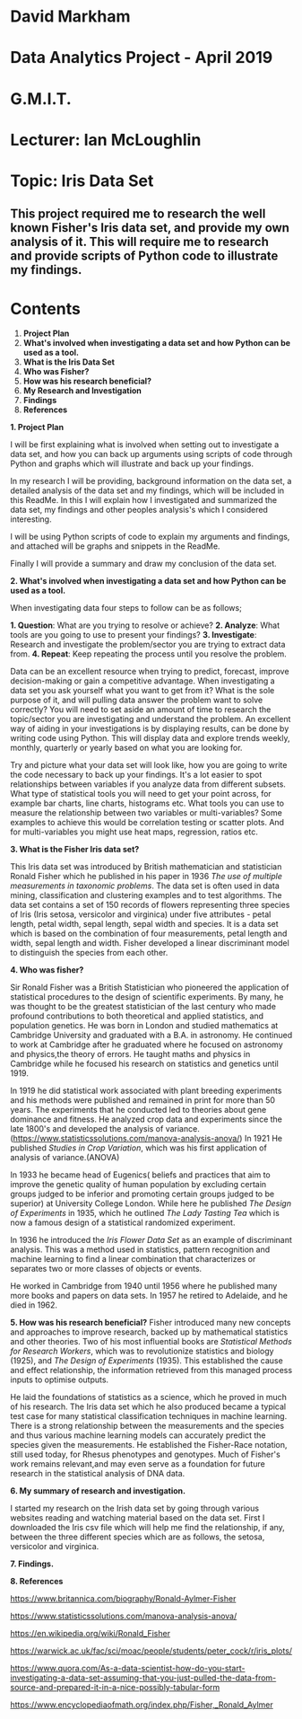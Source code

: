 # David Markham
# Data Analytics Project - April 2019
# G.M.I.T. 
# Lecturer: Ian McLoughlin 

# Topic: Iris Data Set

## This project required me to research the well known Fisher's Iris data set, and provide my own analysis of it. This will require me to research and provide scripts of Python code to illustrate my findings. 

# Contents 

1. **Project Plan** 
2. **What's involved when investigating a data set and how Python can be used as a tool.**
3. **What is the Iris Data Set**
4. **Who was Fisher?** 
5. **How was his research beneficial?**
6. **My Research and Investigation**
7. **Findings**
8. **References** 



**1. Project Plan**

I will be first explaining what is involved when setting out to investigate a data set, and how you can back up arguments using scripts of code through Python and graphs which will illustrate and back up your findings.

In my research I will be providing, background information on the data set, a detailed analysis of the data set and my findings, which will be included in this ReadMe. In this I will explain how I investigated and summarized the data set, my findings and other peoples analysis's which I considered interesting. 
 
I will be using Python scripts of code to explain my arguments and findings, and attached will be graphs and snippets in the ReadMe.

Finally I will provide a summary and draw my conclusion of the data set.




**2. What's involved when investigating a data set and how Python can be used as a tool.**

When investigating data four steps to follow can be as follows;

**1. Question**: What are you trying to resolve or achieve?
**2. Analyze**: What tools are you going to use to present your findings?
**3. Investigate**: Research and investigate the problem/sector you are trying to extract data from.
**4. Repeat**: Keep repeating the process until you resolve the problem.

Data can be an excellent resource when trying to predict, forecast, improve decision-making or gain a competitive advantage. When investigating a data set you ask yourself what you want to get from it? What is the sole purpose of it, and will pulling data answer the problem want to solve correctly? You will need to set aside an amount of time to research the topic/sector you are investigating and understand the problem. An excellent way of aiding in your investigations is by displaying results, can be done by writing code using Python. This will display data and explore trends weekly, monthly, quarterly or yearly based on what you are looking for.

Try and picture what your data set will look like, how you are going to write the code necessary to back up your findings. It's a lot easier to spot relationships between variables if you analyze data from different subsets. What type of statistical tools you will need to get your point across, for example bar charts, line charts, histograms etc. What tools you can use to measure the relationship between two variables or multi-variables? Some examples to achieve this would be correlation testing or scatter plots. And for multi-variables you might use heat maps, regression, ratios etc. 




**3. What is the Fisher Iris data set?**

This Iris data set was introduced by British mathematician and statistician Ronald Fisher which he published in his paper in 1936 *The use of multiple measurements in taxonomic problems*. The data set is often used in data mining, classification and clustering examples and to test algorithms. The data set contains a set of 150 records of flowers representing three species of Iris (Iris setosa, versicolor and virginica) under five attributes - petal length, petal width, sepal length, sepal width and species. It is a data set which is based on the combination of four measurements, petal length and width, sepal length and width. Fisher developed a linear discriminant model to distinguish the species from each other.




**4. Who was fisher?**

Sir Ronald Fisher was a British Statistician who pioneered the application of statistical procedures to the design of scientific experiments. By many, he was thought to be the greatest statistician of the last century who made profound contributions to both theoretical and applied statistics, and population genetics. He was born in London and studied mathematics at Cambridge University and graduated with a B.A. in astronomy. He continued to work at Cambridge after he graduated where he focused on astronomy and physics,the theory of errors. He taught maths and physics in Cambridge while he focused his research on statistics and genetics until 1919.

In 1919 he did statistical work associated with plant breeding experiments and his methods were published and remained in print for more than 50 years. The experiments that he conducted led to theories about gene dominance and fitness. He analyzed crop data and experiments since the late 1800's and developed the analysis of variance. (https://www.statisticssolutions.com/manova-analysis-anova/) In 1921 He published *Studies in Crop Variation*, which was his first application of analysis of variance.(ANOVA)

In 1933 he became head of Eugenics( beliefs and practices that aim to improve the genetic quality of human population by excluding certain groups judged to be inferior and promoting certain groups judged to be superior) at University College London. While here he published *The Design of Experiments* in 1935, which he outlined *The Lady Tasting Tea* which is now a famous design of a statistical randomized experiment. 

In 1936 he introduced the *Iris Flower Data Set* as an example of discriminant analysis. This was a method used in statistics, pattern recognition and machine learning to find a linear combination that characterizes or separates two or more classes of objects or events. 

He worked in Cambridge from 1940 until 1956 where he published many more books and papers on data sets. In 1957 he retired to Adelaide, and he died in 1962.



**5. How was his research beneficial?**
Fisher introduced many new concepts and approaches to improve research, backed up by mathematical statistics and other theories. Two of his most influential books are *Statistical Methods for Research Workers*, which was to revolutionize statistics and biology (1925), and *The Design of Experiments* (1935). This established the cause and effect relationship, the information retrieved from this managed process inputs to optimise outputs. 

He laid the foundations of statistics as a science, which he proved in much of his research. The Iris data set which he also produced became a typical test case for many statistical classification techniques in machine learning. There is a strong relationship between the measurements and the species and thus various machine learning models can accurately predict the species given the measurements. He established the Fisher-Race notation, still used today, for Rhesus phenotypes and genotypes. Much of Fisher's work remains relevant,and may even serve as a foundation for future research in the statistical analysis of DNA data.


**6. My summary of research and investigation.** 

I started my research on the Irish data set by going through various websites reading and watching material based on the data set. First I downloaded the Iris csv file which will help me find the relationship, if any, between the three different species which are as follows, the setosa, versicolor and virginica.

**7. Findings.**

**8. References** 

https://www.britannica.com/biography/Ronald-Aylmer-Fisher 

https://www.statisticssolutions.com/manova-analysis-anova/ 

https://en.wikipedia.org/wiki/Ronald_Fisher 

https://warwick.ac.uk/fac/sci/moac/people/students/peter_cock/r/iris_plots/ 

https://www.quora.com/As-a-data-scientist-how-do-you-start-investigating-a-data-set-assuming-that-you-just-pulled-the-data-from-source-and-prepared-it-in-a-nice-possibly-tabular-form 

https://www.encyclopediaofmath.org/index.php/Fisher,_Ronald_Aylmer